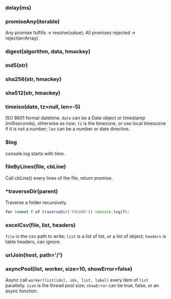 ### delay(ms)

### promiseAny(iterable)
Any promise fulfills -> resolve(value);
All promises rejected -> reject(errArray).

### digest(algorithm, data, hmackey)

### md5(str)

### sha256(str, hmackey)

### sha512(str, hmackey)

### timeiso(date, tz=null, len=-5)
ISO 8601 format datetime.
`date` can be a Date object or timestamp (milliseconds), otherwise as now;
`tz` is the timezone, or use local timesozne if it is not a number;
`len` can be a number or date directive.

### $log
console.log starts with time.

### fileByLines(file, cbLine)
Call cbLine() every lines of the file, return promise.

### \*traverseDir(parent)
Traverse a folder recursively.
```js
for (const f of traverseDir('FOLDER')) console.log(f);
```

### excelCsv(file, list, headers)
`file` is the csv path to write;
`list` is a list of list, or a list of object;
`headers` is table headers, can ignore.

### urlJoin(host, path='/') 

### asyncPool(list, worker, size=10, showError=false)
Async call `worker(list[idx], idx, list, label)` every item of `list` parallelly.
`size` is the thread pool size;
`showError` can be true, false, or an async function.
